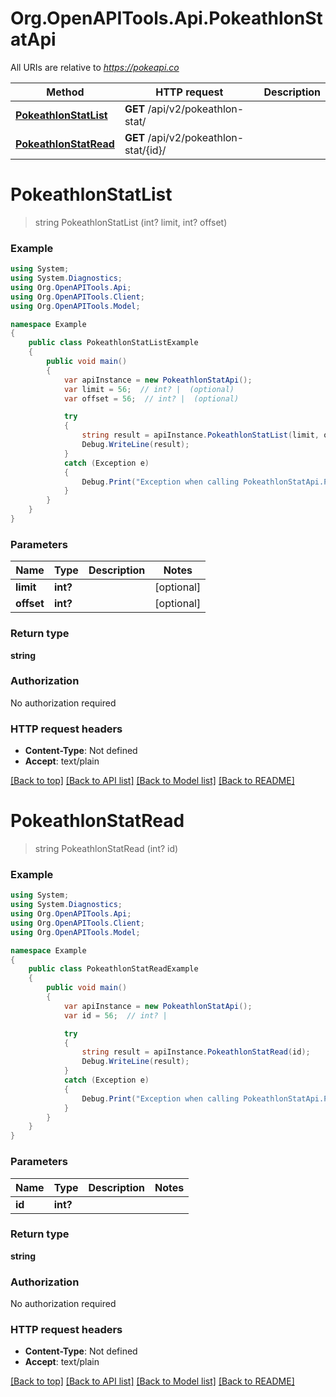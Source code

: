 # Org.OpenAPITools.Api.PokeathlonStatApi

All URIs are relative to *https://pokeapi.co*

Method | HTTP request | Description
------------- | ------------- | -------------
[**PokeathlonStatList**](PokeathlonStatApi.md#pokeathlonstatlist) | **GET** /api/v2/pokeathlon-stat/ | 
[**PokeathlonStatRead**](PokeathlonStatApi.md#pokeathlonstatread) | **GET** /api/v2/pokeathlon-stat/{id}/ | 


<a name="pokeathlonstatlist"></a>
# **PokeathlonStatList**
> string PokeathlonStatList (int? limit, int? offset)



### Example
```csharp
using System;
using System.Diagnostics;
using Org.OpenAPITools.Api;
using Org.OpenAPITools.Client;
using Org.OpenAPITools.Model;

namespace Example
{
    public class PokeathlonStatListExample
    {
        public void main()
        {
            var apiInstance = new PokeathlonStatApi();
            var limit = 56;  // int? |  (optional) 
            var offset = 56;  // int? |  (optional) 

            try
            {
                string result = apiInstance.PokeathlonStatList(limit, offset);
                Debug.WriteLine(result);
            }
            catch (Exception e)
            {
                Debug.Print("Exception when calling PokeathlonStatApi.PokeathlonStatList: " + e.Message );
            }
        }
    }
}
```

### Parameters

Name | Type | Description  | Notes
------------- | ------------- | ------------- | -------------
 **limit** | **int?**|  | [optional] 
 **offset** | **int?**|  | [optional] 

### Return type

**string**

### Authorization

No authorization required

### HTTP request headers

 - **Content-Type**: Not defined
 - **Accept**: text/plain

[[Back to top]](#) [[Back to API list]](../README.md#documentation-for-api-endpoints) [[Back to Model list]](../README.md#documentation-for-models) [[Back to README]](../README.md)

<a name="pokeathlonstatread"></a>
# **PokeathlonStatRead**
> string PokeathlonStatRead (int? id)



### Example
```csharp
using System;
using System.Diagnostics;
using Org.OpenAPITools.Api;
using Org.OpenAPITools.Client;
using Org.OpenAPITools.Model;

namespace Example
{
    public class PokeathlonStatReadExample
    {
        public void main()
        {
            var apiInstance = new PokeathlonStatApi();
            var id = 56;  // int? | 

            try
            {
                string result = apiInstance.PokeathlonStatRead(id);
                Debug.WriteLine(result);
            }
            catch (Exception e)
            {
                Debug.Print("Exception when calling PokeathlonStatApi.PokeathlonStatRead: " + e.Message );
            }
        }
    }
}
```

### Parameters

Name | Type | Description  | Notes
------------- | ------------- | ------------- | -------------
 **id** | **int?**|  | 

### Return type

**string**

### Authorization

No authorization required

### HTTP request headers

 - **Content-Type**: Not defined
 - **Accept**: text/plain

[[Back to top]](#) [[Back to API list]](../README.md#documentation-for-api-endpoints) [[Back to Model list]](../README.md#documentation-for-models) [[Back to README]](../README.md)

